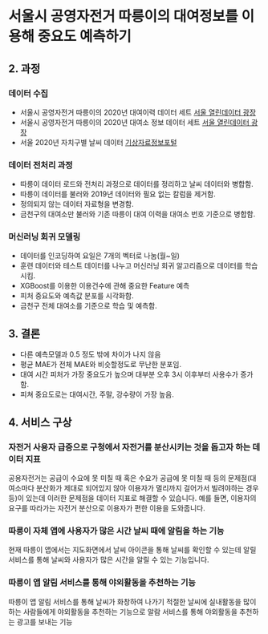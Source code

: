# 서울시 공영자전거 따릉이의 대여정보를 이용해 중요도 예측하기


## 2. 과정
### 데이터 수집
  - 서울시 공영자전거 따릉이의 2020년 대여이력 데이터 세트 [서울 열린데이터 광장](http://data.seoul.go.kr/dataList/OA-15245/F/1/datasetView.do)
  - 서울시 공영자전거 따릉이의 2020년 대여소 정보 데이터 세트 [서울 열린데이터 광장](http://data.seoul.go.kr/dataList/OA-13252/F/1/datasetView.do)
  - 서울 2020년 자치구별 날씨 데이터 [기상자료정보포털](https://data.kma.go.kr/data/grnd/selectAwsRltmList.do?pgmNo=56)
 
### 데이터 전처리 과정
  - 따릉이 데이터 로드와 전처리 과정으로 데이터를 정리하고 날씨 데이터와 병합함.
  - 따릉이 데이터를 불러와 2019년 데이터와 필요 없는 칼럼을 제거함. 
  - 정의되지 않는 데이터 자료형을 변경함.
  - 금천구의 대여소만 불러와 기존 따릉이 대여 이력을 대여소 번호 기준으로 병합함.

### 머신러닝 회귀 모델링
  - 데이터를 인코딩하여 요일은 7개의 벡터로 나눔(월~일)
  - 훈련 데이터와 테스트 데이터를 나누고 머신러닝 회귀 알고리즘으로 데이터를 학습시킴.
  - XGBoost를 이용한 이용건수에 관해 중요한 Feature 예측
  - 피처 중요도와 예측값 분포를 시각화함.
  - 금천구 전체 대여소를 기준으로 학습 및 예측함.

## 3. 결론
- 다른 예측모델과 0.5 정도 밖에 차이가 나지 않음
- 평균 MAE가 전체 MAE와 비슷할정도로 무난한 분포임.
- 대여 시간 피처가 가장 중요도가 높으며 대부분 오후 3시 이후부터 사용수가 증가함.
- 피쳐 중요도로는 대여시간, 주말, 강수량이 가장 높음.

## 4. 서비스 구상

### 자전거 사용자 급증으로 구청에서 자전거를 분산시키는 것을 돕고자 하는 데이터 지표 
공용자전거는 공급이 수요에 못 미칠 때 혹은 수요가 공급에 못 미칠 때 등의 문제점(대여소마다 분산화가 제대로 되어있지 않아 이용자가 멀리까지 걸어가서 빌려야하는 경우 등)이 있는데 이러한 문제점을 데이터 지표로 해결할 수 있습니다. 예를 들면, 이용자의 요구를 따라가는 자전거 분산으로 이용자가 편한 이용을 도와줍니다.

### 따릉이 자체 앱에 사용자가 많은 시간 날씨 때에 알림을 하는 기능
현재 따릉이 앱에서는 지도화면에서 날씨 아이콘을 통해 날씨를 확인할 수 있는데 알릴 서비스를 통해 날씨와 사용자가 많은 시간을 알릴 수 있는 기능입니다. 

### 따릉이 앱 알림 서비스를 통해 야외활동을 추천하는 기능
따릉이 앱 알림 서비스를 통해 날씨가 화창하여 나가기 적절한 날씨에 실내활동을 많이 하는 사람들에게 야외활동을 추천하는 기능으로 알람 서비스를 통해 야외활동을 추천하는 광고를 보내는 기능
